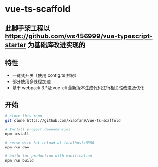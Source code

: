 # vue-ts-scaffold

>

## 此脚手架工程以 https://github.com/ws456999/vue-typescript-starter 为基础库改进实现的

## 特性

* 一键式开关（使用 config.ts 控制）
* 部分使用多线程加速
* 基于 webpack 3.\*及 vue-cli 最新版本生成代码进行相关性改进及优化

## 开始

```bash
# clone this repo
git clone https://github.com/xiaofan9/vue-ts-scaffold

# Install project dependencies
npm install

# serve with hot reload at localhost:8080
npm run dev

# build for production with minification
npm run build
```
